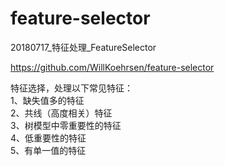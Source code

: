 # feature-selector
20180717_特征处理_FeatureSelector

https://github.com/WillKoehrsen/feature-selector

特征选择，处理以下常见特征：  
1、缺失值多的特征  
2、共线（高度相关）特征  
3、树模型中零重要性的特征  
4、低重要性的特征  
5、有单一值的特征   
